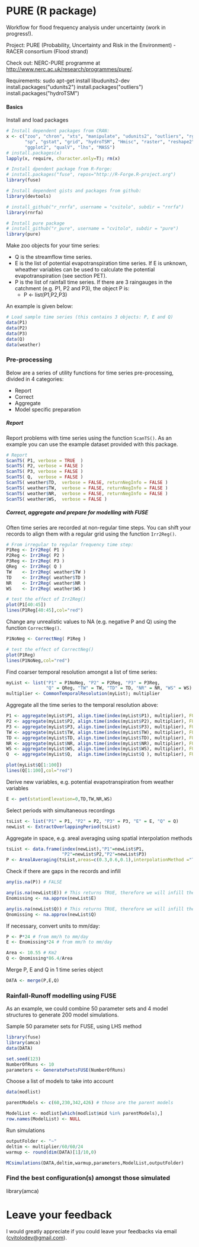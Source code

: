 PURE (R package)
================

Workflow for flood frequency analysis under uncertainty (work in progress!).

Project: PURE (Probability, Uncertainty and Risk in the Environment) - RACER consortium (Flood strand)

Check out: NERC-PURE programme at http://www.nerc.ac.uk/research/programmes/pure/.

Requirements:
sudo apt-get install libudunits2-dev
install.packages("udunits2")
install.packages("outliers")
install.packages("hydroTSM")


#### Basics
Install and load packages
```R
# Install dependent packages from CRAN:
x <- c("zoo", "chron", "xts", "manipulate", "udunits2", "outliers", "rgdal", 
       "sp", "gstat", "grid", "hydroTSM", "Hmisc", "raster", "reshape2", 
       "ggplot2", "qualV", "lhs", "MASS")
# install.packages(x)
lapply(x, require, character.only=T); rm(x)

# Install dpendent package from R-Forge:
# install.packages("fuse", repos="http://R-Forge.R-project.org")
library(fuse)

# Install dependent gists and packages from github:
library(devtools)

# install_github("r_rnrfa", username = "cvitolo", subdir = "rnrfa")
library(rnrfa)

# Install pure package
# install_github("r_pure", username = "cvitolo", subdir = "pure")
library(pure)
```

Make zoo objects for your time series: 

* Q is the streamflow time series. 
* E is the list of potential evapotranspiration time series. If E is unknown, wheather variables can be used to calculate the potential evapotranspiration (see section PET).
* P is the list of rainfall time series. If there are 3 raingauges in the catchment (e.g. P1, P2 and P3), the object P is: 
    + P <- list(P1,P2,P3)

An example is given below:
```R
# Load sample time series (this contains 3 objects: P, E and Q)
data(P1)
data(P2)
data(P3)
data(Q)
data(weather)
```

### Pre-processing
Below are a series of utility functions for time series pre-processing, divided in 4 categories: 

* Report
* Correct
* Aggregate
* Model specific preparation

##### Report
Report problems with time series using the function `ScanTS()`.
As an example you can use the example dataset provided with this package.

```R
# Report
ScanTS( P1, verbose = TRUE  )
ScanTS( P2, verbose = FALSE )
ScanTS( P3, verbose = FALSE )
ScanTS( Q,  verbose = FALSE )
ScanTS( weather$TD,  verbose = FALSE, returnNegInfo = FALSE )
ScanTS( weather$TW,  verbose = FALSE, returnNegInfo = FALSE )
ScanTS( weather$NR,  verbose = FALSE, returnNegInfo = FALSE )
ScanTS( weather$WS,  verbose = FALSE )
```

##### Correct, aggregate and prepare for modelling with FUSE
Often time series are recorded at non-regular time steps. You can shift your records to align them with a regular grid using the function `Irr2Reg()`.
```R
# From irregular to regular frequency time step:
P1Reg <- Irr2Reg( P1 )
P2Reg <- Irr2Reg( P2 )
P3Reg <- Irr2Reg( P3 )
QReg  <- Irr2Reg( Q )
TW    <- Irr2Reg( weather$TW )
TD    <- Irr2Reg( weather$TD )
NR    <- Irr2Reg( weather$NR )
WS    <- Irr2Reg( weather$WS )

# test the effect of Irr2Reg()
plot(P1[40:45])
lines(P1Reg[40:45],col="red")
```

Change any unrealistic values to NA (e.g. negative P and Q) using the function `CorrectNeg()`. 

```R
P1NoNeg <- CorrectNeg( P1Reg )

# test the effect of CorrectNeg()
plot(P1Reg)
lines(P1NoNeg,col="red")
```

Find coarser temporal resolution amongst a list of time series:
```R
myList <- list("P1" = P1NoNeg, "P2" = P2Reg, "P3" = P3Reg, 
               "Q" = QReg, "TW" = TW, "TD" = TD, "NR" = NR, "WS" = WS)
multiplier <- CommonTemporalResolution(myList); multiplier
```

Aggregate all the time series to the temporal resolution above:
```R
P1 <- aggregate(myList$P1, align.time(index(myList$P1), multiplier), FUN = sum)
P2 <- aggregate(myList$P2, align.time(index(myList$P2), multiplier), FUN = sum)
P3 <- aggregate(myList$P3, align.time(index(myList$P3), multiplier), FUN = sum)
TW <- aggregate(myList$TW, align.time(index(myList$TW), multiplier), FUN = mean)
TD <- aggregate(myList$TD, align.time(index(myList$TD), multiplier), FUN = mean)
NR <- aggregate(myList$NR, align.time(index(myList$NR), multiplier), FUN = mean)
WS <- aggregate(myList$WS, align.time(index(myList$WS), multiplier), FUN = mean)
Q  <- aggregate(myList$Q,  align.time(index(myList$Q ), multiplier), FUN = mean)

plot(myList$Q[1:100])
lines(Q[1:100],col="red")
```

Derive new variables, e.g. potential evapotranspiration from weather variables
```R
E <- pet(stationElevation=0,TD,TW,NR,WS)
```

Select periods with simultaneous recordings
```R
tsList <- list("P1" = P1, "P2" = P2, "P3" = P3, "E" = E, "Q" = Q)
newList <- ExtractOverlappingPeriod(tsList)
```

Aggregate in space, e.g. areal averaging using spatial interpolation methods
```R
tsList <- data.frame(index(newList),"P1"=newList$P1,
                     "P2"=newList$P2,"P2"=newList$P3)
P <- ArealAveraging(tsList,areas=c(0.3,0.6,0.1),interpolationMethod ="Thiessen")
```

Check if there are gaps in the records and infill
```R
any(is.na(P)) # FALSE

any(is.na(newList$E)) # This returns TRUE, therefore we will infill the missing values
Enomissing <- na.approx(newList$E)

any(is.na(newList$Q)) # This returns TRUE, therefore we will infill the missing values
Qnomissing <- na.approx(newList$Q)
```

If necessary, convert units to mm/day:
```R
P <- P*24 # from mm/h to mm/day
E <- Enomissing*24 # from mm/h to mm/day

Area <- 10.55 # Km2
Q <- Qnomissing*86.4/Area
```

Merge P, E and Q in 1 time series object
```R
DATA <- merge(P,E,Q)
```   

### Rainfall-Runoff modelling using FUSE
As an example, we could combine 50 parameter sets and 4 model structures to generate 200 model simulations.

Sample 50 parameter sets for FUSE, using LHS method
```R
library(fuse)
library(amca)
data(DATA)

set.seed(123)
NumberOfRuns <- 10    
parameters <- GeneratePsetsFUSE(NumberOfRuns)
```

Choose a list of models to take into account
```R
data(modlist)

parentModels <- c(60,230,342,426) # those are the parent models 

ModelList <- modlist[which(modlist$mid %in% parentModels),]
row.names(ModelList) <- NULL
```

Run simulations
```R
outputFolder <- "~"
deltim <- multiplier/60/60/24
warmup <- round(dim(DATA)[1]/10,0)

MCsimulations(DATA,deltim,warmup,parameters,ModelList,outputFolder)
```
### Find the best configuration(s) amongst those simulated
library(amca)

# Leave your feedback
I would greatly appreciate if you could leave your feedbacks via email (cvitolodev@gmail.com).
